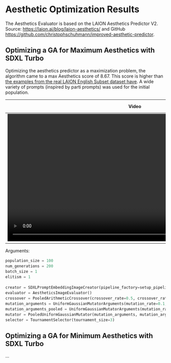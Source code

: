 # Aesthetic Optimization Results
The Aesthetics Evaluator is based on the LAION Aesthetics Predictor V2. Source: https://laion.ai/blog/laion-aesthetics/ and GitHub https://github.com/christophschuhmann/improved-aesthetic-predictor. 

## Optimizing a GA for Maximum Aesthetics with SDXL Turbo
Optimizing the aesthetics predictor as a maximization problem, the algorithm came to a max Aesthetics score of 8.67.
This score is higher than [the examples from the real LAION English Subset dataset have](http://captions.christoph-schuhmann.de/aesthetic_viz_laion_sac+logos+ava1-l14-linearMSE-en-2.37B.html).
A wide variety of prompts (inspired by parti prompts) was used for the initial population.

Video | Fitness Chart
:-: | :-:
<video src='./ga_200gen_100pop_aesthetic.mp4' width=800/> | ![Ga200Gen100PopFitnessChart](./ga_200gen_100pop_aesthetic.png)

Arguments: 
```python
population_size = 100
num_generations = 200
batch_size = 1
elitism = 1

creator = SDXLPromptEmbeddingImageCreator(pipeline_factory=setup_pipeline, batch_size=batch_size, inference_steps=3)
evaluator = AestheticsImageEvaluator()  
crossover = PooledArithmeticCrossover(crossover_rate=0.5, crossover_rate_pooled=0.5)
mutation_arguments = UniformGaussianMutatorArguments(mutation_rate=0.1, mutation_strength=2, clamp_range=(-900, 900)) 
mutation_arguments_pooled = UniformGaussianMutatorArguments(mutation_rate=0.1, mutation_strength=0.3, clamp_range=(-8, 8))
mutator = PooledUniformGaussianMutator(mutation_arguments, mutation_arguments_pooled)
selector = TournamentSelector(tournament_size=3)
```

## Optimizing a GA for Minimum Aesthetics with SDXL Turbo
...